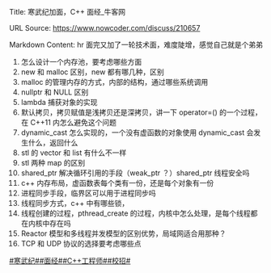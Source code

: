 Title: 寒武纪加面，C++ 面经_牛客网

URL Source: https://www.nowcoder.com/discuss/210657

Markdown Content:
hr 面完又加了一轮技术面，难度陡增，感觉自己就是个弟弟

1.  怎么设计一个内存池，要考虑哪些方面
2.  new 和 malloc 区别，new 都有哪几种，区别
3.  malloc 的管理内存的方式，内部的结构，通过哪些系统调用
4.  nullptr 和 NULL 区别
5.  lambda 捕获对象的实现
6.  默认拷贝，拷贝赋值是浅拷贝还是深拷贝，讲一下 operator=() 的一个过程，在 C++11 内怎么避免这个问题
7.  dynamic\_cast 怎么实现的，一个没有虚函数的对象使用 dynamic\_cast 会发生什么，返回什么
8.  stl 的 vector 和 list 有什么不一样
9.  stl 两种 map 的区别
10.  shared\_ptr 解决循环引用的手段（weak\_ptr ？）shared\_ptr 线程安全吗
11.  c++ 内存布局，虚函数表每个类有一份，还是每个对象有一份
12.  进程同步手段，临界区可以用于进程同步吗
13.  线程同步方式，c++ 中有哪些锁，
14.  线程创建的过程，pthread\_create 的过程，内核中怎么处理，是每个线程都在内核中存在吗
15.  Reactor 模型和多线程并发模型的区别优势，局域网适合用那种？
16.  TCP 和 UDP 协议的选择要考虑哪些点

[#寒武纪#](https://www.nowcoder.com/enterprise/1082/discussion)[#面经#](https://www.nowcoder.com/creation/subject/928d551be73f40db82c0ed83286c8783)[#C++工程师#](https://www.nowcoder.com/creation/subject/7dffb8ddff5d4a289373718809956c08)[#校招#](https://www.nowcoder.com/creation/subject/d09b966a380b45ddaba9dc5a6bd5ee19)
